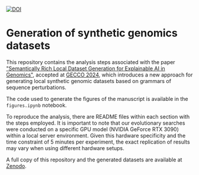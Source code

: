 [![DOI](https://zenodo.org/badge/DOI/10.5281/zenodo.10955718.svg)](https://doi.org/10.5281/zenodo.10955718)

# Generation of synthetic genomics datasets

This repository contains the analysis steps associated with the paper ["Semantically Rich Local Dataset Generation for Explainable AI in Genomics"](https://doi.org/10.1145/3638529.3653990), accepted at [GECCO 2024](https://gecco-2024.sigevo.org/HomePage), which introduces a new approach for generating local synthetic genomic datasets based on grammars of sequence perturbations.

The code used to generate the figures of the manuscript is available in the `figures.ipynb` notebook. 

To reproduce the analysis, there are README files within each section with the steps employed. It is important to note that our evolutionary searches were conducted on a specific GPU model (NVIDIA GeForce RTX 3090) within a local server environment. Given this hardware specificity and the time constraint of 5 minutes per experiment, the exact replication of results may vary when using different hardware setups.

A full copy of this repository and the generated datasets are available at [Zenodo](https://zenodo.org/records/10955718).
